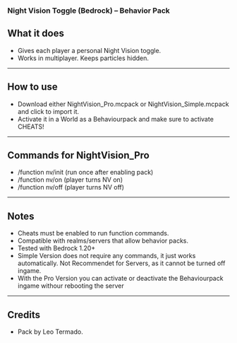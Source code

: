 ### Night Vision Toggle (Bedrock) – Behavior Pack

## What it does
- Gives each player a personal Night Vision toggle.
- Works in multiplayer. Keeps particles hidden.

---

## How to use
- Download either NightVision_Pro.mcpack or NightVision_Simple.mcpack and click to import it.
- Activate it in a World as a Behaviourpack and make sure to activate CHEATS! 

---

## Commands for NightVision_Pro
- /function nv/init   (run once after enabling pack)
- /function nv/on     (player turns NV on)
- /function nv/off    (player turns NV off)

---

## Notes
- Cheats must be enabled to run function commands.
- Compatible with realms/servers that allow behavior packs.
- Tested with Bedrock 1.20+
- Simple Version does not require any commands, it just works automatically. Not Recommendet for Servers, as it cannot be turned off ingame.
- With the Pro Version you can activate or deactivate the Behaviourpack ingame withour rebooting the server  

---

## Credits
- Pack by Leo Termado.
